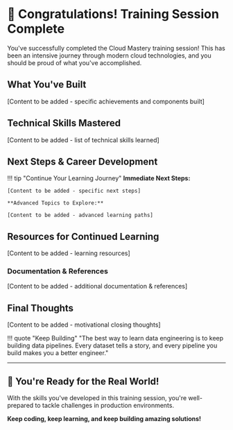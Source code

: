 # 🎉 Congratulations! Training Session Complete

You've successfully completed the Cloud Mastery training session! This has been an intensive journey through modern cloud technologies, and you should be proud of what you've accomplished.

## What You've Built

[Content to be added - specific achievements and components built]

## Technical Skills Mastered

[Content to be added - list of technical skills learned]

## Next Steps & Career Development

!!! tip "Continue Your Learning Journey"
    **Immediate Next Steps:**
    
    [Content to be added - specific next steps]
    
    **Advanced Topics to Explore:**
    
    [Content to be added - advanced learning paths]

## Resources for Continued Learning
[Content to be added - learning resources]


### Documentation & References
[Content to be added - additional documentation & references]


## Final Thoughts

[Content to be added - motivational closing thoughts]

!!! quote "Keep Building"
    "The best way to learn data engineering is to keep building data pipelines. Every dataset tells a story, and every pipeline you build makes you a better engineer."

---

## 🚀 You're Ready for the Real World!

With the skills you've developed in this training session, you're well-prepared to tackle challenges in production environments.

**Keep coding, keep learning, and keep building amazing solutions!**

